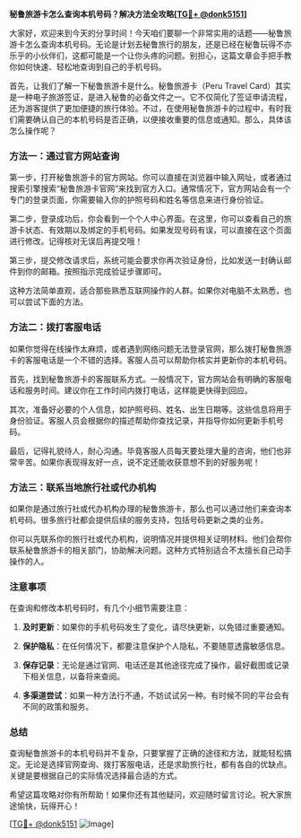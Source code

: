 **秘鲁旅游卡怎么查询本机号码？解决方法全攻略[[TG💪+ @donk5151](https://t.me/s/donk5151)]**

大家好，欢迎来到今天的分享时间！今天咱们要聊一个非常实用的话题——秘鲁旅游卡怎么查询本机号码。无论是计划去秘鲁旅行的朋友，还是已经在秘鲁玩得不亦乐乎的小伙伴们，这都可能是一个让你头疼的问题。别担心，这篇文章会手把手教你如何快速、轻松地查询到自己的手机号码。

首先，让我们了解一下秘鲁旅游卡是什么。秘鲁旅游卡（Peru Travel Card）其实是一种电子旅游签证，是进入秘鲁的必备文件之一。它不仅简化了签证申请流程，还为游客提供了更加便捷的旅行体验。不过，在使用秘鲁旅游卡的过程中，有时我们需要确认自己的本机号码是否正确，以便接收重要的信息或通知。那么，具体该怎么操作呢？

### 方法一：通过官方网站查询

第一步，打开秘鲁旅游卡的官方网站。你可以直接在浏览器中输入网址，或者通过搜索引擎搜索“秘鲁旅游卡官网”来找到官方入口。通常情况下，官方网站会有一个专门的登录页面，你需要输入你的护照号码和姓名等信息来进行身份验证。

第二步，登录成功后，你会看到一个个人中心界面。在这里，你可以查看自己的旅游卡状态、有效期以及绑定的手机号码。如果发现号码有误，可以直接在这个页面进行修改。记得核对无误后再提交哦！

第三步，提交修改请求后，系统可能会要求你再次验证身份，比如发送一封确认邮件到你的邮箱。按照指示完成验证步骤即可。

这种方法简单直观，适合那些熟悉互联网操作的人群。如果你对电脑不太熟悉，也可以尝试下面的方法。

### 方法二：拨打客服电话

如果你觉得在线操作太麻烦，或者遇到网络问题无法登录官网，那么拨打秘鲁旅游卡的客服电话是一个不错的选择。客服人员可以帮助你核实并更新你的本机号码。

首先，找到秘鲁旅游卡的客服联系方式。一般情况下，官方网站会有明确的客服电话和服务时间。建议你在工作时间内拨打电话，这样能更快得到回应。

其次，准备好必要的个人信息，如护照号码、姓名、出生日期等。这些信息将用于身份验证。客服人员会根据你的描述帮助你查找记录，并指导你如何更新手机号码。

最后，记得礼貌待人，耐心沟通。毕竟客服人员每天要处理大量的咨询，他们也非常辛苦。如果你表现得友好一点，说不定还能收获意想不到的好服务呢！

### 方法三：联系当地旅行社或代办机构

如果你是通过旅行社或代办机构办理的秘鲁旅游卡，那么也可以通过他们来查询本机号码。很多旅行社都会提供后续的服务支持，包括号码更新之类的业务。

你可以先联系你的旅行社或代办机构，说明情况并提供相关证明材料。他们会帮你联系秘鲁旅游卡的相关部门，协助解决问题。这种方式特别适合不太擅长自己动手操作的人。

### 注意事项

在查询和修改本机号码时，有几个小细节需要注意：

1. **及时更新**：如果你的手机号码发生了变化，请尽快更新，以免错过重要通知。
   
2. **保护隐私**：在任何情况下，都要注意保护个人隐私，不要随意透露敏感信息。

3. **保存记录**：无论是通过官网、电话还是其他途径完成了操作，最好截图或记录下相关信息，以备将来查阅。

4. **多渠道尝试**：如果一种方法行不通，不妨试试另一种。有时候不同的平台会有不同的政策和服务。

### 总结

查询秘鲁旅游卡的本机号码并不复杂，只要掌握了正确的途径和方法，就能轻松搞定。无论是选择官网查询、拨打客服电话，还是求助旅行社，都有各自的优缺点。关键是要根据自己的实际情况选择最合适的方式。

希望这篇攻略对你有所帮助！如果你还有其他疑问，欢迎随时留言讨论。祝大家旅途愉快，玩得开心！

[[TG💪+ @donk5151](https://t.me/s/donk5151) ![Image](https://i.postimg.cc/rwNCRYN7/Snipaste-2025-04-30-17-27-05.png)]